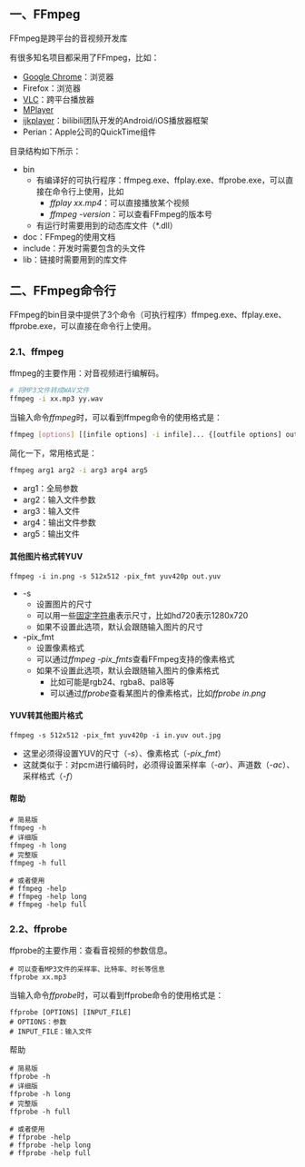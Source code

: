 ## 一、FFmpeg

FFmpeg是跨平台的音视频开发库

有很多知名项目都采用了FFmpeg，比如：

- [Google Chrome](https://www.chromium.org/audio-video)：浏览器
- Firefox：浏览器
- [VLC](https://www.videolan.org/)：跨平台播放器
- [MPlayer](http://www.mplayerhq.hu/)
- [ijkplayer](https://github.com/bilibili/ijkplayer)：bilibili团队开发的Android/iOS播放器框架
- Perian：Apple公司的QuickTime组件

目录结构如下所示：

- bin
  - 有编译好的可执行程序：ffmpeg.exe、ffplay.exe、ffprobe.exe，可以直接在命令行上使用，比如
    - *ffplay xx.mp4*：可以直接播放某个视频
    - *ffmpeg -version*：可以查看FFmpeg的版本号
  - 有运行时需要用到的动态库文件（*.dll）
- doc：FFmpeg的使用文档
- include：开发时需要包含的头文件
- lib：链接时需要用到的库文件

## 二、FFmpeg命令行

FFmpeg的bin目录中提供了3个命令（可执行程序）ffmpeg.exe、ffplay.exe、ffprobe.exe，可以直接在命令行上使用。

### 2.1、ffmpeg

ffmpeg的主要作用：对音视频进行编解码。

```sh
# 将MP3文件转成WAV文件
ffmpeg -i xx.mp3 yy.wav
```

当输入命令*ffmpeg*时，可以看到ffmpeg命令的使用格式是：

```sh
ffmpeg [options] [[infile options] -i infile]... {[outfile options] outfile}...
```

简化一下，常用格式是：

```sh
ffmpeg arg1 arg2 -i arg3 arg4 arg5
```

- arg1：全局参数
- arg2：输入文件参数
- arg3：输入文件
- arg4：输出文件参数
- arg5：输出文件

#### 其他图片格式转YUV

```
ffmpeg -i in.png -s 512x512 -pix_fmt yuv420p out.yuv
```

- -s
  - 设置图片的尺寸
  - 可以用一些[固定字符串](https://ffmpeg.org/ffmpeg-all.html#Video-size)表示尺寸，比如hd720表示1280x720
  - 如果不设置此选项，默认会跟随输入图片的尺寸
- -pix_fmt
  - 设置像素格式
  - 可以通过*ffmpeg -pix_fmts*查看FFmpeg支持的像素格式
  - 如果不设置此选项，默认会跟随输入图片的像素格式
    - 比如可能是rgb24、rgba8、pal8等
    - 可以通过*ffprobe*查看某图片的像素格式，比如*ffprobe in.png*

#### YUV转其他图片格式

```
ffmpeg -s 512x512 -pix_fmt yuv420p -i in.yuv out.jpg
```

- 这里必须得设置YUV的尺寸（*-s*）、像素格式（*-pix_fmt*）
- 这就类似于：对pcm进行编码时，必须得设置采样率（*-ar*）、声道数（*-ac*）、采样格式（*-f*）

#### 帮助

```shell
# 简易版
ffmpeg -h
# 详细版
ffmpeg -h long
# 完整版
ffmpeg -h full
 
# 或者使用
# ffmpeg -help
# ffmpeg -help long
# ffmpeg -help full
```

### 2.2、ffprobe

ffprobe的主要作用：查看音视频的参数信息。

```
# 可以查看MP3文件的采样率、比特率、时长等信息
ffprobe xx.mp3
```

当输入命令*ffprobe*时，可以看到ffprobe命令的使用格式是：

```
ffprobe [OPTIONS] [INPUT_FILE]
# OPTIONS：参数
# INPUT_FILE：输入文件
```

帮助

```
# 简易版
ffprobe -h
# 详细版
ffprobe -h long
# 完整版
ffprobe -h full
 
# 或者使用
# ffprobe -help
# ffprobe -help long
# ffprobe -help full
```

